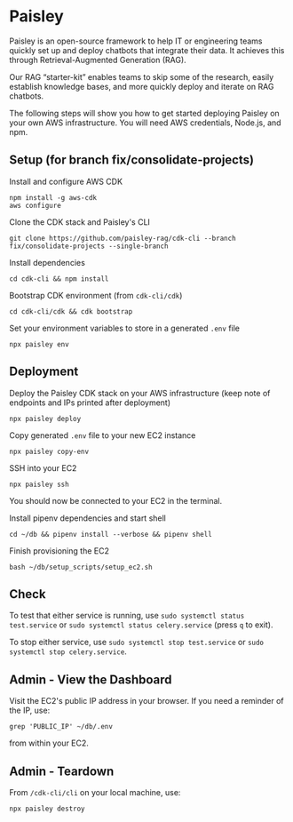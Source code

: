 # Paisley

Paisley is an open-source framework to help IT or engineering teams quickly set up and deploy chatbots that integrate their data. It achieves this through Retrieval-Augmented Generation (RAG).

Our RAG “starter-kit” enables teams to skip some of the research, easily establish knowledge bases, and more quickly deploy and iterate on RAG chatbots.

The following steps will show you how to get started deploying Paisley on your own AWS infrastructure. You will need AWS credentials, Node.js, and npm.

## Setup (for branch fix/consolidate-projects)
Install and configure AWS CDK
```
npm install -g aws-cdk
aws configure
```

Clone the CDK stack and Paisley's CLI
```
git clone https://github.com/paisley-rag/cdk-cli --branch fix/consolidate-projects --single-branch
```

Install dependencies
```
cd cdk-cli && npm install
```

Bootstrap CDK environment (from `cdk-cli/cdk`)
```
cd cdk-cli/cdk && cdk bootstrap
```

Set your environment variables to store in a generated `.env` file
```
npx paisley env
```

## Deployment
Deploy the Paisley CDK stack on your AWS infrastructure (keep note of endpoints and IPs printed after deployment)
```
npx paisley deploy
```


Copy generated `.env` file to your new EC2 instance
```
npx paisley copy-env
```

SSH into your EC2
```
npx paisley ssh
```
You should now be connected to your EC2 in the terminal.


Install pipenv dependencies and start shell
```
cd ~/db && pipenv install --verbose && pipenv shell 
```

Finish provisioning the EC2
```
bash ~/db/setup_scripts/setup_ec2.sh
```

## Check
To test that either service is running, use `sudo systemctl status test.service` or `sudo systemctl status celery.service` (press `q` to exit).

To stop either service, use `sudo systemctl stop test.service` or `sudo systemctl stop celery.service`.


## Admin - View the Dashboard

Visit the EC2's public IP address in your browser. If you need a reminder of the IP, use:
```
grep 'PUBLIC_IP' ~/db/.env
```
from within your EC2.


## Admin - Teardown

From `/cdk-cli/cli` on your local machine, use:
```
npx paisley destroy
```
